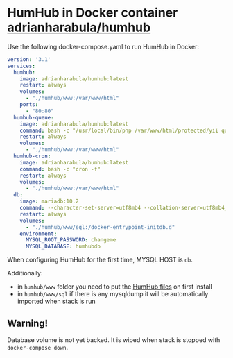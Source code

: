 # HumHub in Docker container [adrianharabula/humhub](https://hub.docker.com/r/adrianharabula/humhub)

Use the following docker-compose.yaml to run HumHub in Docker:
```yaml
version: '3.1'
services:
  humhub:
    image: adrianharabula/humhub:latest
    restart: always
    volumes:
      - "./humhub/www:/var/www/html"
    ports:
      - "80:80"
  humhub-queue:
    image: adrianharabula/humhub:latest
    command: bash -c "/usr/local/bin/php /var/www/html/protected/yii queue/listen"
    restart: always
    volumes:
      - "./humhub/www:/var/www/html"
  humhub-cron:
    image: adrianharabula/humhub:latest
    command: bash -c "cron -f"
    restart: always
    volumes:
      - "./humhub/www:/var/www/html"
  db:
    image: mariadb:10.2
    command: --character-set-server=utf8mb4 --collation-server=utf8mb4_unicode_ci
    restart: always
    volumes:
      - "./humhub/www/sql:/docker-entrypoint-initdb.d"
    environment:
      MYSQL_ROOT_PASSWORD: changeme
      MYSQL_DATABASE: humhubdb
```

When configuring HumHub for the first time, MYSQL HOST is `db`.

Additionally:
 * in `humhub/www` folder you need to put the [HumHub files](https://www.humhub.com/en/download) on first install
 * in `humhub/www/sql` if there is any mysqldump it will be automatically imported when stack is run
 
## Warning!
Database volume is not yet backed. It is wiped when stack is stopped with `docker-compose down`.
